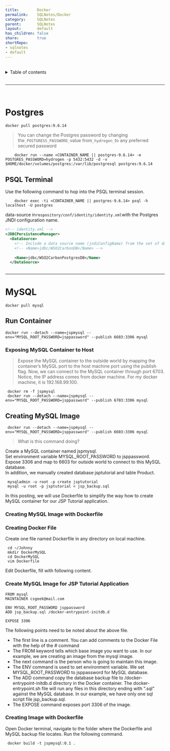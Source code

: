 ```yaml
---
title:        Docker            
permalink:    SQLNotes/Docker            
category:     SQLNotes            
parent:       SQLNotes            
layout:       default            
has_children: false            
share:        true            
shortRepo:            
- sqlnotes            
- default            
---
```


<br/>            

<details markdown="block">                  
<summary>                  
Table of contents                  
</summary>                  
{: .text-delta }                  
1. TOC                  
{:toc}                  
</details>                  

<br/>                  

***                  

<br/>           

# Postgres

```shell      
docker pull postgres:9.6.14      
```      

> You can change the Postgres password by changing the`_POSTGRESS_PASSWORD_`value from`_hydrogen_`to any preferred secured password

		docker run --name <CONTAINER_NAME || postgres-9.6.14> -e POSTGRES_PASSWORD=hydrogen -p 5432:5432 -d -v $HOME/docker/volumes/postgres:/var/lib/postgresql postgres:9.6.14      

## PSQL Terminal

Use the following command to hop into the PSQL terminal session.

		docker exec -ti <CONTAINER_NAME || postgres-9.6.14> psql -h localhost -U postgres      

data-source in`respository/conf/identity/identity.xml`with the Postgres JNDI configuration name.

```xml      
<!-- identity.xml -->        
<JDBCPersistenceManager>        
  <DataSource>        
    <!-- Include a data source name (jndiConfigName) from the set of datasources defined in master-datasources.xml -->        
    <!-- <Name>jdbc/WSO2CarbonDB</Name> -->        
            
    <Name>jdbc/WSO2CarbonPostgresDB</Name>        
  </DataSource>        
        
```      

      
---  

# MySQL

```shell      
docker pull mysql      
```      

## Run Container

```shell      
docker run --detach --name=jspmysql --env="MYSQL_ROOT_PASSWORD=jsppassword" --publish 6603:3306 mysql      
```      

### Exposing MySQL Container to Host

> Expose the MySQL container to the outside world by mapping the container’s MySQL port to the host machine port using the publish flag. Now, we can connect to the MySQL container through port 6703.      
> Notice, the IP address comes from docker machine. For my docker machine, it is 192.168.99.100.

```shell      
 docker rm -f jspmysql      
 docker run --detach --name=jspmysql --env="MYSQL_ROOT_PASSWORD=jsppassword" --publish 6703:3306 mysql      
```      

## Creating MySQL Image

```shell      
 docker run --detach --name=jspmysql --env="MYSQL_ROOT_PASSWORD=jsppassword" --publish 6603:3306 mysql      
```      

> What is this command doing?

Create a MySQL container named jspmysql.      
Set environment variable MYSQL_ROOT_PASSWORD to jsppassword.      
Expose 3306 and map to 6603 for outside world to connect to this MySQL database.      
In addition, we manually created database jsptutorial and table Product.

``` mysqladmin -u root -p create jsptutorial```      
``` mysql -u root -p jsptutorial < jsp_backup.sql```

In this posting, we will use Dockerfile to simplify the way how to create MySQL container for our JSP Tutorial application.

### Creating MySQL Image with Dockerfile

### Creating Docker File

Create one file named Dockerfile in any directory on local machine.

``` cd ~/Johnny```      
``` mkdir DockerMySQL```      
``` cd DockerMySQL```      
``` vim Dockerfile```

Edit Dockerfile, fill with following content.

### Create MySQL Image for JSP Tutorial Application

```      
FROM mysql      
MAINTAINER csgeek@mail.com      
      
ENV MYSQL_ROOT_PASSWORD jsppassword      
ADD jsp_backup.sql /docker-entrypoint-initdb.d      
      
EXPOSE 3306      
```      

The following points need to be noted about the above file.

- The first line is a comment. You can add comments to the Docker File with the help of the # command
- The FROM keyword tells which base image you want to use. In our example, we are creating an image from the mysql image.
- The next command is the person who is going to maintain this image.
- The ENV command is used to set environment variable. We set MYSQL_ROOT_PASSWORD to jsppassword for MySQL database.
- The ADD command copy the database backup file to /docker-entrypoint-initdb.d directory in the Docker container. The docker-entrypoint.sh file will run any files in this directory ending with “.sql”      
  against the MySQL database. In our example, we have only one sql script file jsp_backup.sql.
- The EXPOSE command exposes port 3306 of the image.

### Creating Image with Dockerfile

Open Docker terminal, navigate to the folder where the Dockerfile and MySQL backup file locates. Run the following command.

``` docker build -t jspmysql:0.1 .```  
